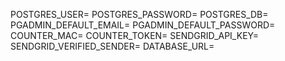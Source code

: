 POSTGRES_USER=
POSTGRES_PASSWORD=
POSTGRES_DB=
PGADMIN_DEFAULT_EMAIL=
PGADMIN_DEFAULT_PASSWORD=
COUNTER_MAC=
COUNTER_TOKEN=
SENDGRID_API_KEY=
SENDGRID_VERIFIED_SENDER=
DATABASE_URL=